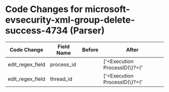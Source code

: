 # Code Changes for microsoft-evsecurity-xml-group-delete-success-4734 (Parser)

| Code Change | Field Name | Before | After |
|-------------|------------|--------|-------|
| edit_regex_field | process_id |  | ['<Execution ProcessID(\\)?=(\'|")({process_id}\d+)(\'|") ThreadID(\\)?=(\'|")({thread_id}\d+)(\'|")'] |
| edit_regex_field | thread_id |  | ['<Execution ProcessID(\\)?=(\'|")({process_id}\d+)(\'|") ThreadID(\\)?=(\'|")({thread_id}\d+)(\'|")'] |